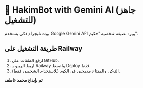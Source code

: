 
# 🤖 HakimBot with Gemini AI (جاهز للتشغيل)

بوت تليجرام ذكي يستخدم Google Gemini API ويرد بصيغة شخصية "حكيم".

## طريقة التشغيل على Railway

1. ارفع الملفات على GitHub.
2. اربط الريبو بـ Railway واضغط Deploy فقط.
3. التوكن والمفتاح مدمجين في الكود (للاستخدام الشخصي فقط).

**تم بإبداع محمد عاطف**
